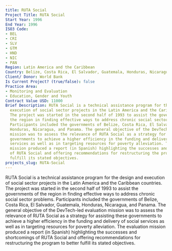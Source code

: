 ```yaml
---
title: RUTA Social
Project Title: RUTA Social
Start Year: 1996
End Year: 1996
ISO3 Code:
- BEL
- CRI
- SLV
- GTM
- HND
- NIC
- PAN
Region: Latin America and the Caribbean
Country: Belize, Costa Rica, El Salvador, Guatemala, Honduras, Nicaragua, and Panama
Client/ Donor: World Bank
Is Current Project? (true/false): false
Practice Area:
- Monitoring and Evaluation
- Education, Gender and Youth
Contract Value USD: 11000
Brief Description: RUTA Social is a technical assistance program for the design and
  execution of social sector projects in the Latin America and the Caribbean countries.
  The project was started in the second half of 1993 to assist the governments of
  the region in finding effective ways to address chronic social sector problems.
  Participants included the governments of Belize, Costa Rica, El Salvador, Guatemala,
  Honduras, Nicaragua, and Panama. The general objective of the DevTech-led evaluation
  mission was to assess the relevance of RUTA Social as a strategy for assisting these
  governments to achieve a higher efficiency in the funding and delivery of social
  services as well as in targeting resources for poverty alleviation. The evaluation
  mission produced a report (in Spanish) highlighting the successes and shortcomings
  of RUTA Social and offering recommendations for restructuring the program to better
  fulfill its stated objectives.
projects_slug: RUTA-Social
---
```


RUTA Social is a technical assistance program for the design and execution of social sector projects in the Latin America and the Caribbean countries. The project was started in the second half of 1993 to assist the governments of the region in finding effective ways to address chronic social sector problems. Participants included the governments of Belize, Costa Rica, El Salvador, Guatemala, Honduras, Nicaragua, and Panama. The general objective of the DevTech-led evaluation mission was to assess the relevance of RUTA Social as a strategy for assisting these governments to achieve a higher efficiency in the funding and delivery of social services as well as in targeting resources for poverty alleviation. The evaluation mission produced a report (in Spanish) highlighting the successes and shortcomings of RUTA Social and offering recommendations for restructuring the program to better fulfill its stated objectives.